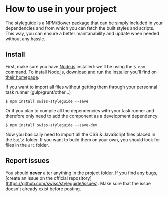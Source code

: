 # How to use in your project

The styleguide is a NPM/Bower package that can be simply included in your dependencies and from which you can fetch the built styles and scripts. This way, you can ensure a better maintanability and update when needed without any hassle.

## Install

First, make sure you have [Node.js](http://nodejs.org/) installed: we'll be using the `$ npm` command. To install Node.js, download and run the installer you'll find on [their homepage](http://nodejs.org/).

If you want to import all files without getting them through your personnal task runner (gulp/grunt/other...)

```
$ npm install swiss-styleguide --save
```

Or if you plan to compile all the dependencies with your task runner and therefore only need to add the component as a development dependency

```
$ npm install swiss-styleguide --save-dev
```

Now you basically need to import all the CSS & JavaScript files placed in the `build` folder. If you want to build them on your own, you should look for files in the `src` folder.

## Report issues

You should **never** alter anything in the project folder. If you find any bugs, [create an issue on the official repository] (https://github.com/swiss/styleguide/issues). Make sure that the issue doesn't already exist before posting.
